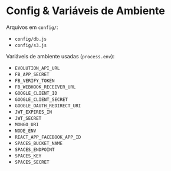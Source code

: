 # Config & Variáveis de Ambiente

Arquivos em `config/`:

- `config/db.js`
- `config/s3.js`

Variáveis de ambiente usadas (`process.env`):

- `EVOLUTION_API_URL`
- `FB_APP_SECRET`
- `FB_VERIFY_TOKEN`
- `FB_WEBHOOK_RECEIVER_URL`
- `GOOGLE_CLIENT_ID`
- `GOOGLE_CLIENT_SECRET`
- `GOOGLE_OAUTH_REDIRECT_URI`
- `JWT_EXPIRES_IN`
- `JWT_SECRET`
- `MONGO_URI`
- `NODE_ENV`
- `REACT_APP_FACEBOOK_APP_ID`
- `SPACES_BUCKET_NAME`
- `SPACES_ENDPOINT`
- `SPACES_KEY`
- `SPACES_SECRET`
